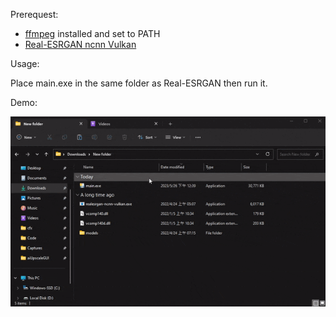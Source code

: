 Prerequest:
- [ffmpeg](https://ffmpeg.org/download.html) installed and set to PATH
- [Real-ESRGAN ncnn Vulkan](https://github.com/xinntao/Real-ESRGAN-ncnn-vulkan)

Usage:

Place main.exe in the same folder as Real-ESRGAN then run it.

Demo:

![](demo.gif)
